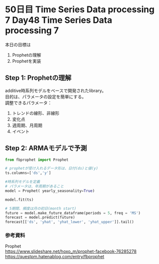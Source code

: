 # 50日目 Time Series Data processing 7 Day48 Time Series Data processing 7

本日の目標は
1. Prophetの理解
2. Prophetを実装

## Step 1: Prophetの理解
additive時系列モデルをベースで開発されたlibrary。  
目的は、パラメータの設定を簡単にする。  
調整できるパラメータ：  
1. トレンドの線形、非線形
2. 変化点
3. 週周期、月周期
4. イベント

## Step 2: ARMAモデルで予測

```python
from fbprophet import Prophet

# prophetが受け入れるデータ形は、日付(ds)と値(y)
ts.columns=['ds','y']

#時系列モデルを定義
# パラメータは、年周期があること
model = Prophet( yearly_seasonality=True)

model.fit(ts)

# 5期間、頻度は月の初日(month start)
future = model.make_future_dataframe(periods = 5, freq = 'MS')  
forecast = model.predict(future)
forecast[['ds', 'yhat', 'yhat_lower', 'yhat_upper']].tail()
```


### 参考資料
Prophet  
https://www.slideshare.net/hoxo_m/prophet-facebook-76285278  
https://questpm.hatenablog.com/entry/fbprophet  
